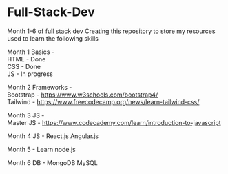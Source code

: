 # Full-Stack-Dev
Month 1-6 of full stack dev 
Creating this repository to store my resources used to learn the following skills


Month 1 Basics - 
<br>
HTML - Done
<br>
CSS - Done
<br>
JS - In progress


Month 2 Frameworks - 
<br>
Bootstrap - https://www.w3schools.com/bootstrap4/
<br>
Tailwind - https://www.freecodecamp.org/news/learn-tailwind-css/

Month 3 JS - 
<br>
Master JS - https://www.codecademy.com/learn/introduction-to-javascript

Month 4 JS  - 
React.js
Angular.js

Month 5 - 
Learn node.js

Month 6 DB - 
MongoDB
MySQL
